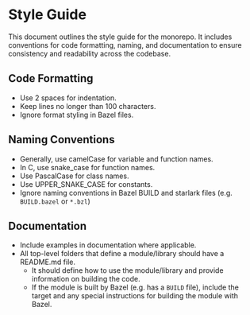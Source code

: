 # Style Guide

This document outlines the style guide for the monorepo. It includes conventions for code
formatting, naming, and documentation to ensure consistency and readability across the codebase.

## Code Formatting

- Use 2 spaces for indentation.
- Keep lines no longer than 100 characters.
- Ignore format styling in Bazel files.

## Naming Conventions

- Generally, use camelCase for variable and function names.
- In C, use snake_case for function names.
- Use PascalCase for class names.
- Use UPPER_SNAKE_CASE for constants.
- Ignore naming conventions in Bazel BUILD and starlark files (e.g. `BUILD.bazel` or `*.bzl`)

## Documentation

- Include examples in documentation where applicable.
- All top-level folders that define a module/library should have a README.md file.
  - It should define how to use the module/library and provide information on building the code.
  - If the module is built by Bazel (e.g. has a `BUILD` file), include the target and any special
    instructions for building the module with Bazel.
